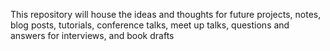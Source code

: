 This repository will house the ideas and thoughts for future projects, notes, blog posts, tutorials, conference talks, meet up talks, questions and answers for interviews, and book drafts
